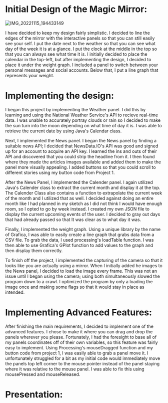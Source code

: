 # Initial Design of the Magic Mirror:
![IMG_20221115_194433149](https://user-images.githubusercontent.com/114094237/202063333-82c5cd0d-92bd-4136-90ac-f1505e84de40.jpg)

I have decided to keep my design fairly simplistic. I decided to line the edges of the mirror with the interactive panels so that you can still easily see your self.
I put the date next to the weather so that you can see what day of the week it is at a glance. I put the clock at the middle in the top so that you can always see what time it is.
I initially decided to place the calendar in the top-left, but after implementing the design, I decided to place it under the weight graph.
I included a panel to switch between your personal messages and social accounts. Below that, I put a line graph that represents your weight.

# Implementing the design:
I began this project by implementing the Weather panel. I did this by learning and using the National Weather Service's API to recieve real-time data.
I was unable to accurately portray clouds or rain so I decided to make the sun turn into the moon depending on what time of day it is. I was able to retrieve the 
current date by using Java's Calendar class.

Next, I implemented the News panel. I began the News panel by finding a suitable news API; I decided that NewsData.IO's API was good and signed up for an account
to acquire an API key. I learned the ins and outs of their API and discovered that you could strip the headline from it. I then found where they made the 
articles images available and added them to make the panel more visually appealing. I added buttons so that you could scroll to different stories using my
button code from Project 1.

After the News Panel, I implemented the Calender panel. I again utilized Java's Calender class to extract the current month and display it at the top. The Calender
Class also contains a function to extrapolate the current week of the month and I utilized that as well. I decided against doing an entire month like I had 
planned in my sketch as I did not think I would have enough room, so I opted to go by week instead. I created my own JSON file to display the current upcoming 
events of the user. I decided to gray out days that had already passed so that It was clear as to what day it was.

Finally, I implemented the weight graph. Using a unique library by the name of Grafica, I was able to easily create a line graph that grabs data from a CSV file.
To grab the data, I used processing's loadTable function. I was then able to use Grafica's GPlot function to add values to the graph and then display them correctly.

To finish off the project, I implemented the capturing of the camera so that it looks like you are actually using a mirror. When I initially added he images to the News panel,
I decided to load the image every frame. This was not an issue until I began using the camera; using both simultaneously slowed the program down to a crawl.
I optimized the program by only a loading the image once and making some flags so that it would stay in place as intended.

# Implementing Advanced Features:
After finishing the main requirements, I decided to implement one of the advanced features. I chose to make it where you can drag and drop the panels wherever you please.
Fortunately, I had the foresight to base all of my panels coordinates off of their own variables, so this feature was fairly easy to implement. Using Processing's
 mouseDragged function and my button code from project 1, I was easily able to grab a panel move it. I unfortunately struggled for a bit as my initial code would 
 immediately move the panels top left corner to the mouse pointer instead of the panel staying where it was relative to the mouse panel. I was able to fix this
 using mousePressed and mouseReleased.
# Presentation:
